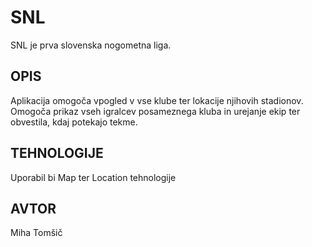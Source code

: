 # SNL

SNL je prva slovenska nogometna liga.

## OPIS

Aplikacija omogoča vpogled v vse klube ter lokacije njihovih stadionov. Omogoča prikaz vseh igralcev posameznega kluba in urejanje ekip ter obvestila, kdaj potekajo tekme.

## TEHNOLOGIJE

Uporabil bi Map ter Location tehnologije

## AVTOR

Miha Tomšič
